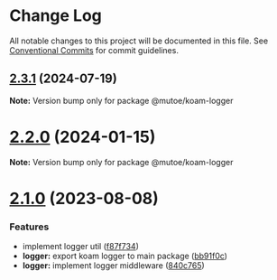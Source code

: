 # Change Log

All notable changes to this project will be documented in this file.
See [Conventional Commits](https://conventionalcommits.org) for commit guidelines.

## [2.3.1](https://github.com/mutoe/koam/compare/v2.3.0...v2.3.1) (2024-07-19)

**Note:** Version bump only for package @mutoe/koam-logger





# [2.2.0](https://github.com/mutoe/koam/compare/v2.1.0...v2.2.0) (2024-01-15)

**Note:** Version bump only for package @mutoe/koam-logger





# [2.1.0](https://github.com/mutoe/koam/compare/v2.0.2...v2.1.0) (2023-08-08)


### Features

* implement logger util ([f87f734](https://github.com/mutoe/koam/commit/f87f7342695cc5e62d341a519648542ab6bf8363))
* **logger:** export koam logger to main package ([bb91f0c](https://github.com/mutoe/koam/commit/bb91f0c21ce68a12fb2f30545d7dfd7ffff760e0))
* **logger:** implement logger middleware ([840c765](https://github.com/mutoe/koam/commit/840c765a59708c24296b391d2b99c3f1b68e870f))
